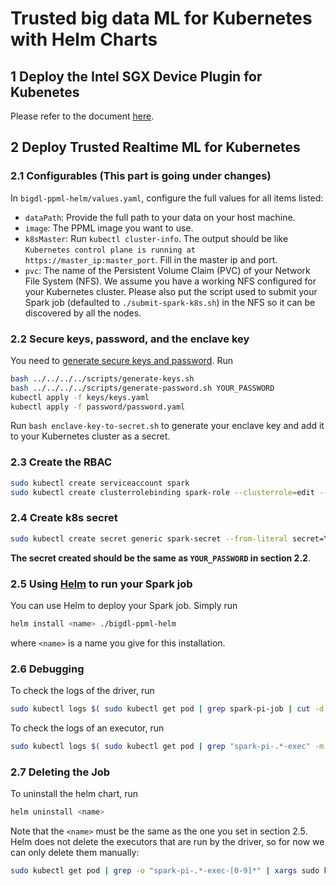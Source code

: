 # Trusted big data ML for Kubernetes with Helm Charts

## 1 Deploy the Intel SGX Device Plugin for Kubenetes

Please refer to the document [here][devicePluginK8sQuickStart].

## 2 Deploy Trusted Realtime ML for Kubernetes

### 2.1 Configurables (This part is going under changes)

In `bigdl-ppml-helm/values.yaml`, configure the full values for all items listed: 
- `dataPath`: Provide the full path to your data on your host machine.
- `image`: The PPML image you want to use.
- `k8sMaster`: Run `kubectl cluster-info`. The output should be like `Kubernetes control plane is running at https://master_ip:master_port`. Fill in the master ip and port.
- `pvc`: The name of the Persistent Volume Claim (PVC) of your Network File System (NFS). We assume you have a working NFS configured for your Kubernetes cluster. Please also put the script used to submit your Spark job (defaulted to `./submit-spark-k8s.sh`) in the NFS so it can be discovered by all the nodes.

### 2.2 Secure keys, password, and the enclave key

You need to [generate secure keys and password][keysNpassword]. Run
``` bash
bash ../../../../scripts/generate-keys.sh
bash ../../../../scripts/generate-password.sh YOUR_PASSWORD
kubectl apply -f keys/keys.yaml
kubectl apply -f password/password.yaml
```

Run `bash enclave-key-to-secret.sh` to generate your enclave key and add it to your Kubernetes cluster as a secret.

### 2.3 Create the RBAC
```bash
sudo kubectl create serviceaccount spark
sudo kubectl create clusterrolebinding spark-role --clusterrole=edit --serviceaccount=default:spark --namespace=default
```

### 2.4 Create k8s secret 

``` bash
sudo kubectl create secret generic spark-secret --from-literal secret=YOUR_SECRET
```
**The secret created should be the same as `YOUR_PASSWORD` in section 2.2**. 

### 2.5 Using [Helm][helmsite] to run your Spark job

You can use Helm to deploy your Spark job. Simply run 
``` bash
helm install <name> ./bigdl-ppml-helm
```
where `<name>` is a name you give for this installation. 

### 2.6 Debugging

To check the logs of the driver, run
``` bash
sudo kubectl logs $( sudo kubectl get pod | grep spark-pi-job | cut -d " " -f1 )
```

To check the logs of an executor, run
``` bash 
sudo kubectl logs $( sudo kubectl get pod | grep "spark-pi-.*-exec" -m 1 | cut -d " " -f1 )
```

### 2.7 Deleting the Job

To uninstall the helm chart, run
``` bash
helm uninstall <name>
```

Note that the `<name>` must be the same as the one you set in section 2.5. Helm does not delete the executors that are run by the driver, so for now we can only delete them manually: 
``` bash
sudo kubectl get pod | grep -o "spark-pi-.*-exec-[0-9]*" | xargs sudo kubectl delete pod
```


[devicePluginK8sQuickStart]: https://bigdl.readthedocs.io/en/latest/doc/PPML/QuickStart/deploy_intel_sgx_device_plugin_for_kubernetes.html
[keysNpassword]: https://github.com/intel-analytics/BigDL/tree/main/ppml/trusted-big-data-ml/python/docker-graphene#2-prepare-data-key-and-password
[helmsite]: https://helm.sh/
